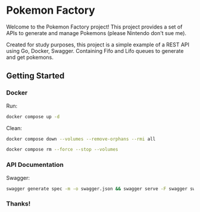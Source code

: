 # Pokemon Factory

Welcome to the Pokemon Factory project! This project provides a set of APIs to generate and manage Pokemons
(please Nintendo don't sue me).

Created for study purposes, this project is a simple example of a REST API using Go, Docker, Swagger.
Containing Fifo and Lifo queues to generate and get pokemons.

## Getting Started

### Docker

Run:

```bash
docker compose up -d
```

Clean:

```bash
docker compose down --volumes --remove-orphans --rmi all
```

```bash
docker compose rm --force --stop --volumes
```

### API Documentation

Swagger:

```bash
swagger generate spec -m -o swagger.json && swagger serve -F swagger swagger.json
``` 

### Thanks!
